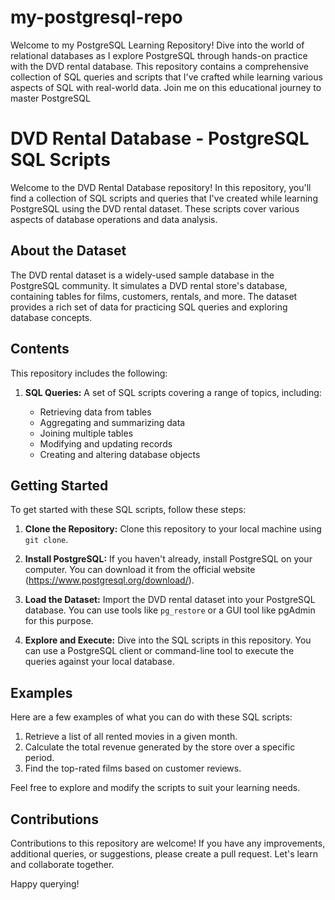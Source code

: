 # my-postgresql-repo
Welcome to my PostgreSQL Learning Repository! Dive into the world of relational databases as I explore PostgreSQL through hands-on practice with the DVD rental database. This repository contains a comprehensive collection of SQL queries and scripts that I've crafted while learning various aspects of SQL with real-world data. Join me on this educational journey to master PostgreSQL

# DVD Rental Database - PostgreSQL SQL Scripts

Welcome to the DVD Rental Database repository! In this repository, you'll find a collection of SQL scripts and queries that I've created while learning PostgreSQL using the DVD rental dataset. These scripts cover various aspects of database operations and data analysis.

## About the Dataset

The DVD rental dataset is a widely-used sample database in the PostgreSQL community. It simulates a DVD rental store's database, containing tables for films, customers, rentals, and more. The dataset provides a rich set of data for practicing SQL queries and exploring database concepts.

## Contents

This repository includes the following:

1. **SQL Queries:** A set of SQL scripts covering a range of topics, including:

   - Retrieving data from tables
   - Aggregating and summarizing data
   - Joining multiple tables
   - Modifying and updating records
   - Creating and altering database objects

## Getting Started

To get started with these SQL scripts, follow these steps:

1. **Clone the Repository:** Clone this repository to your local machine using `git clone`.

2. **Install PostgreSQL:** If you haven't already, install PostgreSQL on your computer. You can download it from the official website (https://www.postgresql.org/download/).

3. **Load the Dataset:** Import the DVD rental dataset into your PostgreSQL database. You can use tools like `pg_restore` or a GUI tool like pgAdmin for this purpose.

4. **Explore and Execute:** Dive into the SQL scripts in this repository. You can use a PostgreSQL client or command-line tool to execute the queries against your local database.

## Examples

Here are a few examples of what you can do with these SQL scripts:

1. Retrieve a list of all rented movies in a given month.
2. Calculate the total revenue generated by the store over a specific period.
3. Find the top-rated films based on customer reviews.

Feel free to explore and modify the scripts to suit your learning needs.

## Contributions

Contributions to this repository are welcome! If you have any improvements, additional queries, or suggestions, please create a pull request. Let's learn and collaborate together.

Happy querying!
